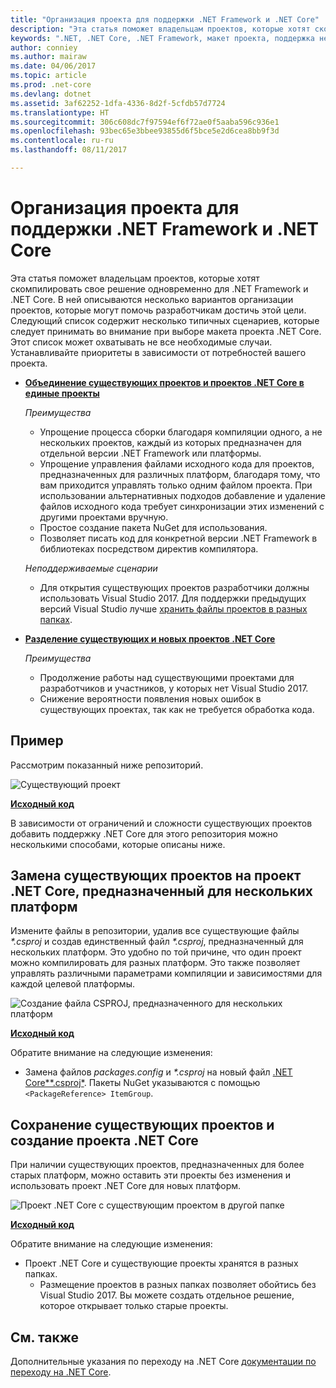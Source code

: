 ```yaml
---
title: "Организация проекта для поддержки .NET Framework и .NET Core"
description: "Эта статья поможет владельцам проектов, которые хотят скомпилировать свое решение одновременно для .NET Framework и .NET Core."
keywords: ".NET, .NET Core, .NET Framework, макет проекта, поддержка нескольких платформ"
author: conniey
ms.author: mairaw
ms.date: 04/06/2017
ms.topic: article
ms.prod: .net-core
ms.devlang: dotnet
ms.assetid: 3af62252-1dfa-4336-8d2f-5cfdb57d7724
ms.translationtype: HT
ms.sourcegitcommit: 306c608dc7f97594ef6f72ae0f5aaba596c936e1
ms.openlocfilehash: 93bec65e3bbee93855d6f5bce5e2d6cea8bb9f3d
ms.contentlocale: ru-ru
ms.lasthandoff: 08/11/2017

---
```


# <a name="organizing-your-project-to-support-net-framework-and-net-core"></a>Организация проекта для поддержки .NET Framework и .NET Core

Эта статья поможет владельцам проектов, которые хотят скомпилировать свое решение одновременно для .NET Framework и .NET Core. В ней описываются несколько вариантов организации проектов, которые могут помочь разработчикам достичь этой цели. Следующий список содержит несколько типичных сценариев, которые следует принимать во внимание при выборе макета проекта .NET Core. Этот список может охватывать не все необходимые случаи. Устанавливайте приоритеты в зависимости от потребностей вашего проекта.

* [**Объединение существующих проектов и проектов .NET Core в единые проекты**][option-csproj]

  *Преимущества*
  * Упрощение процесса сборки благодаря компиляции одного, а не нескольких проектов, каждый из которых предназначен для отдельной версии .NET Framework или платформы.
  * Упрощение управления файлами исходного кода для проектов, предназначенных для различных платформ, благодаря тому, что вам приходится управлять только одним файлом проекта. При использовании альтернативных подходов добавление и удаление файлов исходного кода требует синхронизации этих изменений с другими проектами вручную.
  * Простое создание пакета NuGet для использования.
  * Позволяет писать код для конкретной версии .NET Framework в библиотеках посредством директив компилятора.

  *Неподдерживаемые сценарии*
  * Для открытия существующих проектов разработчики должны использовать Visual Studio 2017. Для поддержки предыдущих версий Visual Studio лучше [хранить файлы проектов в разных папках](#support-vs).

* <a name="support-vs"></a>[**Разделение существующих и новых проектов .NET Core**][option-csproj-folder]

  *Преимущества*
  * Продолжение работы над существующими проектами для разработчиков и участников, у которых нет Visual Studio 2017.
  * Снижение вероятности появления новых ошибок в существующих проектах, так как не требуется обработка кода.

## <a name="example"></a>Пример

Рассмотрим показанный ниже репозиторий.

![Существующий проект][example-initial-project]

[**Исходный код**][example-initial-project-code]

В зависимости от ограничений и сложности существующих проектов добавить поддержку .NET Core для этого репозитория можно несколькими способами, которые описаны ниже.

## <a name="replace-existing-projects-with-a-multi-targeted-net-core-project"></a>Замена существующих проектов на проект .NET Core, предназначенный для нескольких платформ

Измените файлы в репозитории, удалив все существующие файлы *\*.csproj* и создав единственный файл *\*.csproj*, предназначенный для нескольких платформ. Это удобно по той причине, что один проект можно компилировать для разных платформ. Это также позволяет управлять различными параметрами компиляции и зависимостями для каждой целевой платформы.

![Создание файла CSPROJ, предназначенного для нескольких платформ][example-csproj]

[**Исходный код**][example-csproj-code]

Обратите внимание на следующие изменения:
* Замена файлов *packages.config* и *\*.csproj* на новый файл [.NET Core*\*.csproj*][example-csproj-netcore]. Пакеты NuGet указываются с помощью `<PackageReference> ItemGroup`.

## <a name="keep-existing-projects-and-create-a-net-core-project"></a>Сохранение существующих проектов и создание проекта .NET Core

При наличии существующих проектов, предназначенных для более старых платформ, можно оставить эти проекты без изменения и использовать проект .NET Core для новых платформ.

![Проект .NET Core с существующим проектом в другой папке][example-csproj-different-folder]

[**Исходный код**][example-csproj-different-code]

Обратите внимание на следующие изменения:
* Проект .NET Core и существующие проекты хранятся в разных папках.
    * Размещение проектов в разных папках позволяет обойтись без Visual Studio 2017. Вы можете создать отдельное решение, которое открывает только старые проекты.

## <a name="see-also"></a>См. также

Дополнительные указания по переходу на .NET Core [документации по переходу на .NET Core][porting-doc].

[porting-doc]: index.md
[example-initial-project]: media/project-structure/project.png "Существующий проект"
[example-initial-project-code]: https://github.com/dotnet/docs/tree/master/samples/framework/libraries/migrate-library/

[example-csproj]: media/project-structure/project.csproj.png "Создание файла CSPROJ, предназначенного для нескольких платформ"
[example-csproj-code]: https://github.com/dotnet/docs/tree/master/samples/framework/libraries/migrate-library-csproj/
[example-csproj-netcore]: https://github.com/dotnet/docs/tree/master/samples/framework/libraries/migrate-library-csproj/src/Car/Car.csproj

[example-csproj-different-folder]: media/project-structure/project.csproj.different.png "Проект .NET Core с существующей библиотекой PCL в другой папке"
[example-csproj-different-code]: https://github.com/dotnet/docs/tree/master/samples/framework/libraries/migrate-library-csproj-keep-existing/

[option-csproj]: #replace-existing-projects-with-a-multi-targeted-net-core-project
[option-csproj-folder]: #keep-existing-projects-and-create-a-net-core-project

